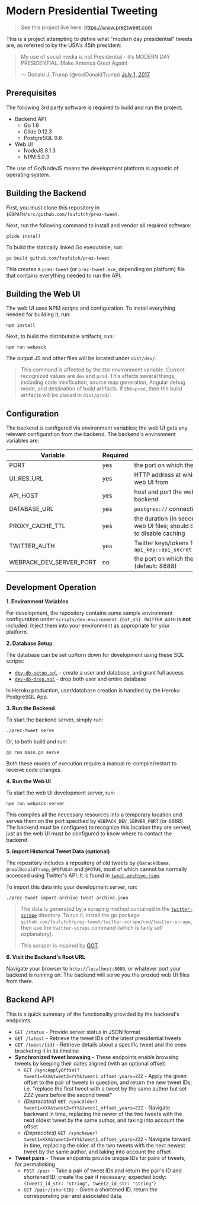 Modern Presidential Tweeting
============================

> See this project live here: https://www.preztweet.com

This is a project attempting to define what "modern day presidential" tweets
are, as referred to by the USA's 45th president:

<blockquote class="twitter-tweet" data-lang="en"><p lang="en" dir="ltr">My use of social media is not Presidential - it’s MODERN DAY PRESIDENTIAL. Make America Great Again!</p>&mdash; Donald J. Trump (@realDonaldTrump) <a href="https://twitter.com/realDonaldTrump/status/881281755017355264">July 1, 2017</a></blockquote>

Prerequisites
-------------

The following 3rd party software is required to build and run the project:

- Backend API
  - Go 1.8
  - Glide 0.12.3
  - PostgreSQL 9.6
- Web UI
  - NodeJS 8.1.3
  - NPM 5.0.3

The use of Go/NodeJS means the development platform is agnostic of operating
system.

Building the Backend
--------------------

First, you must clone this repository in `$GOPATH/src/github.com/fsufitch/prez-tweet`.

Next, run the following command to install and vendor all required software:

    glide install

To build the statically linked Go executable, run:

    go build github.com/fsufitch/prez-tweet

This creates a `prez-tweet` (or `prez-tweet.exe`, depending on platform) file
that contains everything needed to run the API.

Building the Web UI
-------------------

The web UI uses NPM scripts and configuration. To install everything needed for
building it, run:

    npm install

Next, to build the distributable artifacts, run:

    npm run webpack

The output JS and other files will be located under `dist/dev/`.

> This command is affected by the `ENV` environment variable. Current recognized
  values are `dev` and `prod`. This affects several things, including code
  minification, source map generation, Angular debug mode, and destination of
  build artifacts. If `ENV=prod`, then the build artifacts will be placed in
  `dist/prod/`.

Configuration
-------------

The backend is configured via environment variables; the web UI gets any
relevant configuration from the backend. The backend's environment variables are:

| Variable         | Required    | Description  |
| ---------------- |-------------| ------------ |
| PORT             | yes         | the port on which the backend should run |
| UI_RES_URL       | yes         | HTTP address at which the backend should mirror the web UI from |
| API_HOST         | yes         | host and port the web UI should use to contact the backend |
| DATABASE_URL     | yes         | `postgres://` connection string for the application DB |
| PROXY_CACHE_TTL  | yes         | the duration (in seconds) that the backend should cache web UI files; should be 0 when doing web UI development to disable caching |
| TWITTER_AUTH     | yes         | Twitter keys/tokens for OAuth authorization, formatted as: `api_key::api_secret::access_token::access_token_secret` |
| WEBPACK_DEV_SERVER_PORT | no   | the port on which the Webpack dev server should run (default: 8888) |

Development Operation
---------------------

**1. Environment Variables**

For development, the repository contains some sample environment configuration
under `scripts/dev-environment.{bat,sh}`. `TWITTER_AUTH` is **not** included.
Inject them into your environment as appropriate for your platform.

**2. Database Setup**

The database can be set up/torn down for development using these SQL scripts:

- [`dev-db-setup.sql`](scripts/dev-db-setup.sql) - create a user and database, and grant full access
- [`dev-db-drop.sql`](scripts/dev-db-drop.sql) - drop both user and entire database

In Heroku production, user/database creation is handled by the Heroku PostgreSQL App.

**3. Run the Backend**

To start the backend server, simply run:

    ./prez-tweet serve

Or, to both build and run:

    go run main.go serve

Both these modes of execution require a manual re-compile/restart to receive
code changes.

**4. Run the Web UI**

To start the web UI development server, run:

    npm run webpack:server

This compiles all the necessary resources into a temporary location and serves
them on the port specified by `WEBPACK_DEV_SERVER_PORT` (or 8888). The backend
must be configured to recognize this location they are served, just as the
web UI must be configured to know where to contact the backend.

**5. Import Historical Tweet Data (optional)**

The repository includes a repository of old tweets by `@BarackObama`,
`@realDonaldTrump`, `@POTUS44` and `@POTUS`, most of which cannot be normally
accessed using Twitter's API. It is found in [`tweet-archive.json`](tweeet-archive.json).

To import this data into your development server, run:

    ./prez-tweet import-archive tweet-archive.json

> The data is generated by a scraping method contained in the
> [`twitter-scrape`]('twitter-scrape/') directory. To run it, install the go
> package `github.com/fsufitch/prez-tweet/twitter-scrape/cmd/twitter-scrape`, then
> use the `twitter-scrape` command (which is fairly self explanatory).
>
> This scraper is inspired by [GOT](https://github.com/Jefferson-Henrique/GetOldTweets-python).

**6. Visit the Backend's Root URL**

Navigate your browser to `http://localhost:8080`, or whatever port your backend is running on.
The backend will serve you the proxied web UI files from there.

Backend API
-----------

This is a quick summary of the functionality provided by the backend's endpoints:

- `GET /status` - Provide server status in JSON format
- `GET /latest` - Retrieve the tweet IDs of the latest presidential tweets
- `GET /tweet/{id}` - Retrieve details about a specific tweet and the ones bracketing
  it in its timeline
- **Synchronized tweet browsing** - These endpoints enable browsing tweets by keeping
  their dates aligned (with an optional offset)
  - `GET /syncApplyOffset?tweet1=XXX&tweet2=YYY&tweet1_offset_years=ZZZ` - Apply
    the given offset to the pair of tweets in question, and return the new tweet IDs;
    i.e. "replace the first tweet with a tweet by the same author but set
    ZZZ years before the second tweet"
  - *(Deprecated)* `GET /syncOlder?tweet1=XXX&tweet2=YYY&tweet1_offset_years=ZZZ` - Navigate backward
    in time, replacing the newer of the two tweets with the next oldest tweet by the
    same author, and taking into account the offset
  - *(Deprecated)* `GET /syncNewer?tweet1=XXX&tweet2=YYY&tweet1_offset_years=ZZZ` - Navigate forward
    in time, replacing the older of the two tweets with the next newest tweet by the
    same author, and taking into account the offset
- **Tweet pairs** - These endpoints provide unique IDs for pairs of tweets, for permalinking
  - `POST /pair` - Take a pair of tweet IDs and return the pair's ID and shortened ID;
    create the pair if necessary; expected body: `{tweet1_id_str: "string", tweet2_id_str: "string"}`
  - `GET /pair/{shortID}` - Given a shortened ID, return the corresponding pair and
    associated data.
